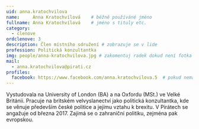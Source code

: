 ```yaml
---
uid: anna.kratochvilova
name:     Anna Kratochvílová  	# běžně používáné jméno
fullname: Anna Kratochvílová  	# jméno s tituly etc.
category:
  - clenove
ordclenove: 3
description: Člen místního sdružení # zobrazuje se v lide
profession: Politická konzultantka
img: people/anna-kratochvilova.jpg # zakomentuj radek dokud není fotka
mail:
  - anna.kratochvilova@pirati.cz
profiles:
  facebook: https://www.facebook.com/anna.kratochvilova.5  # pokud nema, staci smazat tuto radku
---
```

Vystudovala na University of London (BA) a na Oxfordu (MSt.) ve Velké Británii. Pracuje na britském velvyslanectví jako politická konzultantka, kde se věnuje především české politice a jejímu vztahu k brexitu. V Pirátech se angažuje od března 2017. Zajímá se o zahraniční politiku, zejména pak evropskou.  
